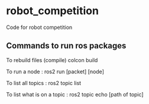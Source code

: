 # robot_competition
Code for robot competition



## Commands to run ros packages
To rebuild files (compile)
colcon build 

To run a node :
ros2 run [packet] [node]


To list all topics :
ros2 topic list

To list what is on a topic :
ros2 topic echo [path of topic]

